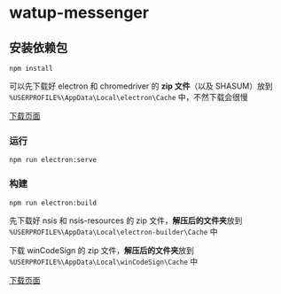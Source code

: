 # watup-messenger

## 安装依赖包
```
npm install
```
可以先下载好 electron 和 chromedriver 的 **zip 文件**（以及 SHASUM）放到 `%USERPROFILE%\AppData\Local\electron\Cache` 中，不然下载会很慢

[下载页面](https://github.com/electron/electron/releases/tag/v5.0.6)

### 运行
```
npm run electron:serve
```

### 构建
```
npm run electron:build
```
先下载好 nsis 和 nsis-resources 的 zip 文件，**解压后的文件夹**放到 `%USERPROFILE%\AppData\Local\electron-builder\Cache` 中

下载 winCodeSign 的 zip 文件，**解压后的文件夹**放到 `%USERPROFILE%\AppData\Local\winCodeSign\Cache` 中

[下载页面](https://github.com/electron-userland/electron-builder-binaries/releases)


